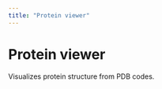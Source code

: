 ```yaml
---
title: "Protein viewer"
---
```

<!-- SUBTITLE: -->

# Protein viewer

Visualizes protein structure from PDB codes.
